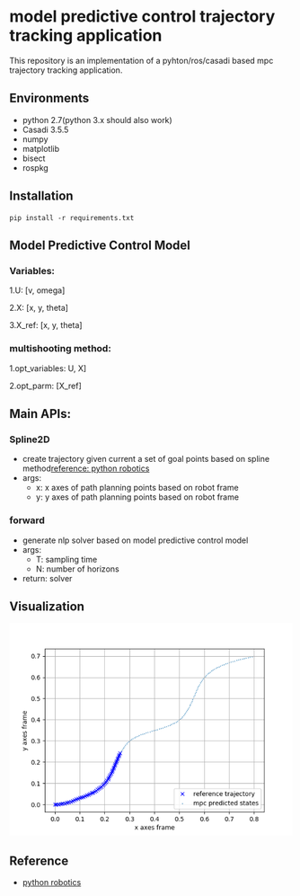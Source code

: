 # model predictive control trajectory tracking application
This repository is an implementation of a pyhton/ros/casadi based mpc trajectory tracking application.

## Environments

- python 2.7(python 3.x should also work)
- Casadi 3.5.5
- numpy
- matplotlib
- bisect
- rospkg

## Installation

```
pip install -r requirements.txt
```

## Model Predictive Control Model
### Variables:
1.U: [v, omega]

2.X: [x, y, theta]

3.X_ref: [x, y, theta]

### multishooting method:
1.opt_variables: U, X]

2.opt_parm: [X_ref]

## Main APIs:

### Spline2D
* create trajectory given current a set of goal points based on spline method[reference: python robotics](https://github.com/AtsushiSakai/PythonRobotics)
* args:
    * x: x axes of path planning points based on robot frame
    * y: y axes of path planning points based on robot frame

### forward
* generate nlp solver based on model predictive control model
* args:
    * T: sampling time
    * N: number of horizons
* return: solver


## Visualization
![mpc one frame result](./result_1.png)

## Reference
* [python robotics](https://github.com/AtsushiSakai/PythonRobotics)


